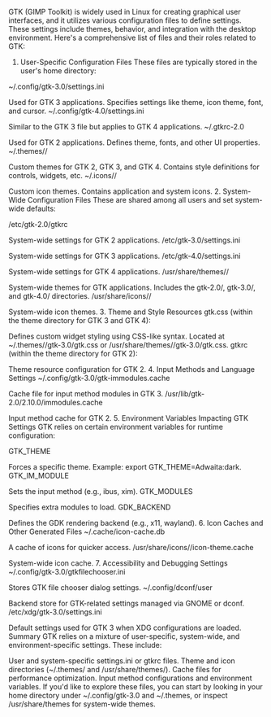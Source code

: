 GTK (GIMP Toolkit) is widely used in Linux for creating graphical user interfaces, and it utilizes various configuration files to define settings. These settings include themes, behavior, and integration with the desktop environment. Here's a comprehensive list of files and their roles related to GTK:

1. User-Specific Configuration Files
These files are typically stored in the user's home directory:

~/.config/gtk-3.0/settings.ini

Used for GTK 3 applications.
Specifies settings like theme, icon theme, font, and cursor.
~/.config/gtk-4.0/settings.ini

Similar to the GTK 3 file but applies to GTK 4 applications.
~/.gtkrc-2.0

Used for GTK 2 applications.
Defines theme, fonts, and other UI properties.
~/.themes/<ThemeName>/

Custom themes for GTK 2, GTK 3, and GTK 4.
Contains style definitions for controls, widgets, etc.
~/.icons/<IconThemeName>/

Custom icon themes.
Contains application and system icons.
2. System-Wide Configuration Files
These are shared among all users and set system-wide defaults:

/etc/gtk-2.0/gtkrc

System-wide settings for GTK 2 applications.
/etc/gtk-3.0/settings.ini

System-wide settings for GTK 3 applications.
/etc/gtk-4.0/settings.ini

System-wide settings for GTK 4 applications.
/usr/share/themes/<ThemeName>/

System-wide themes for GTK applications.
Includes the gtk-2.0/, gtk-3.0/, and gtk-4.0/ directories.
/usr/share/icons/<IconThemeName>/

System-wide icon themes.
3. Theme and Style Resources
gtk.css (within the theme directory for GTK 3 and GTK 4):

Defines custom widget styling using CSS-like syntax.
Located at ~/.themes/<ThemeName>/gtk-3.0/gtk.css or /usr/share/themes/<ThemeName>/gtk-3.0/gtk.css.
gtkrc (within the theme directory for GTK 2):

Theme resource configuration for GTK 2.
4. Input Methods and Language Settings
~/.config/gtk-3.0/gtk-immodules.cache

Cache file for input method modules in GTK 3.
/usr/lib/gtk-2.0/2.10.0/immodules.cache

Input method cache for GTK 2.
5. Environment Variables Impacting GTK Settings
GTK relies on certain environment variables for runtime configuration:

GTK_THEME

Forces a specific theme.
Example: export GTK_THEME=Adwaita:dark.
GTK_IM_MODULE

Sets the input method (e.g., ibus, xim).
GTK_MODULES

Specifies extra modules to load.
GDK_BACKEND

Defines the GDK rendering backend (e.g., x11, wayland).
6. Icon Caches and Other Generated Files
~/.cache/icon-cache.db

A cache of icons for quicker access.
/usr/share/icons/<ThemeName>/icon-theme.cache

System-wide icon cache.
7. Accessibility and Debugging Settings
~/.config/gtk-3.0/gtkfilechooser.ini

Stores GTK file chooser dialog settings.
~/.config/dconf/user

Backend store for GTK-related settings managed via GNOME or dconf.
/etc/xdg/gtk-3.0/settings.ini

Default settings used for GTK 3 when XDG configurations are loaded.
Summary
GTK relies on a mixture of user-specific, system-wide, and environment-specific settings. These include:

User and system-specific settings.ini or gtkrc files.
Theme and icon directories (~/.themes/ and /usr/share/themes/).
Cache files for performance optimization.
Input method configurations and environment variables.
If you'd like to explore these files, you can start by looking in your home directory under ~/.config/gtk-3.0 and ~/.themes, or inspect /usr/share/themes for system-wide themes.
